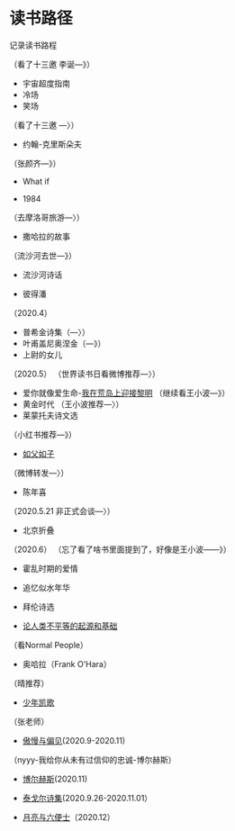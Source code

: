 # 读书路径
记录读书路程

（看了十三邀 李诞—》）
* 宇宙超度指南
* 冷场
* 笑场

（看了十三邀 —〉）
* 约翰-克里斯朵夫

（张颜齐—》）
* What if

* 1984

（去摩洛哥旅游—〉）
* 撒哈拉的故事

（流沙河去世—》）
* 流沙河诗话

* 彼得潘

（2020.4）
* 普希金诗集（—〉）
* 叶甫盖尼奥涅金（—》）
* 上尉的女儿

（2020.5）
（世界读书日看微博推荐—〉）
* 爱你就像爱生命-[我在荒岛上迎接黎明](https://github.com/Zrzdtc616/Reading-Notes/blob/master/爱你就像爱生命-我在荒岛上迎接黎明（2020.5）.md)
（继续看王小波—》）
* 黄金时代
（王小波推荐—〉）
* 莱蒙托夫诗文选

（小红书推荐—》）
* [如父如子](https://github.com/Zrzdtc616/Reading-Notes/blob/master/如父如子（2020.5.10-5.12）.md)

（微博转发—〉）
* 陈年喜

（2020.5.21 非正式会谈—〉）
* 北京折叠

（2020.6）
（忘了看了啥书里面提到了，好像是王小波——》）
* 霍乱时期的爱情
* 追忆似水年华

* 拜伦诗选
* [论人类不平等的起源和基础](https://github.com/Zrzdtc616/Reading-Notes/blob/master/论人类不平等的起源和基础（2020.6）.md)

（看Normal People）
* 奥哈拉（Frank O'Hara）

（晴推荐）
* [少年凯歌](https://github.com/Zrzdtc616/Reading-Notes/blob/master/少年凯歌（2020.6.21-6.26）.md)  

（张老师）  
* [傲慢与偏见](https://github.com/Zrzdtc616/Reading-Notes/blob/master/傲慢与偏见（2020.9.28）.md)(2020.9-2020.11)  

（nyyy-我给你从未有过信仰的忠诚-博尔赫斯）
* [博尔赫斯](https://github.com/Zrzdtc616/Reading-Notes/blob/master/博尔赫斯（2020.11.23）.md)(2020.11)

* [泰戈尔诗集](https://github.com/Zrzdtc616/Reading-Notes/blob/master/吉檀迦利、飞鸟集、新月集（2020.09.26-11.01）.md)(2020.9.26-2020.11.01）

* [月亮与六便士](https://github.com/Zrzdtc616/Reading-Notes/blob/master/月亮与六便士（2020.12.13）.md)（2020.12）
